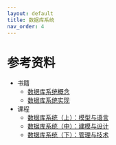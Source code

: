 ```yaml
---
layout: default
title: 数据库系统
nav_order: 4
---
```


# 参考资料

- 书籍
  - [数据库系统概念](https://book.douban.com/subject/10548379/)
  - [数据库系统实现](https://book.douban.com/subject/10548379/)
- 课程
  - [数据库系统（上）：模型与语言](https://www.xuetangx.com/course/HIT08091000101/10318348?channel=i.area.manual_search)
  - [数据库系统（中）：建模与设计](https://www.xuetangx.com/course/HIT08091000103/10322088?channel=i.area.manual_search)
  - [数据库系统（下）：管理与技术](https://www.xuetangx.com/course/HIT08091000102/10318351?channel=i.area.manual_search)
